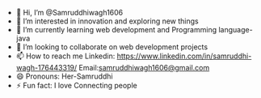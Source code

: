 - 👋 Hi, I’m @Samruddhiwagh1606
- 👀 I’m interested in innovation and exploring new things
- 🌱 I’m currently learning web development and Programming language- java
- 💞️ I’m looking to collaborate on web development projects
- 📫 How to reach me Linkedin:  https://www.linkedin.com/in/samruddhi-wagh-176443319/   Email:samruddhiwagh1606@gmail.com
- 😄 Pronouns: Her-Samruddhi
- ⚡ Fun fact: I love Connecting people

<!---
Samruddhiwagh1606/Samruddhiwagh1606 is a ✨ special ✨ repository because its `README.md` (this file) appears on your GitHub profile.
You can click the Preview link to take a look at your changes.
--->
